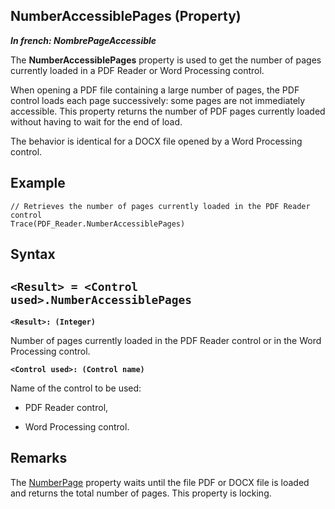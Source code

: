 
## NumberAccessiblePages (Property)

***In french: NombrePageAccessible***
	



<a name="XUse"></a>
<a name="Use"></a>
<a name="description"></a>
The **NumberAccessiblePages** property is used to get the number of pages currently loaded in a PDF Reader or Word Processing control.

When opening a PDF file containing a large number of pages, the PDF control loads each page successively: some pages are not immediately accessible. This property returns the number of PDF pages currently loaded without having to wait for the end of load.

The behavior is identical for a DOCX file opened by a Word Processing control. 
<a name="Example1"></a>
<a name="sample_code"></a>

## Example


```wl
// Retrieves the number of pages currently loaded in the PDF Reader control
Trace(PDF_Reader.NumberAccessiblePages)
```

<a name="XSYNTAX"></a>

## Syntax
<a name="SYNTAX1"></a>

`<Result> = <Control used>.NumberAccessiblePages`
---

**`<Result>: (Integer)`**

Number of pages currently loaded in the PDF Reader control or in the Word Processing control. 

**`<Control used>: (Control name)`**

Name of the control to be used: 

- PDF Reader control,

- Word Processing control. 






<a name="NOTE0"></a>
<a name="NOTE0_1"></a>

## Remarks
The [NumberPage](../Proprietes/2510084.md) property waits until the file PDF or DOCX file is loaded and returns the total number of pages. This property is locking. 


